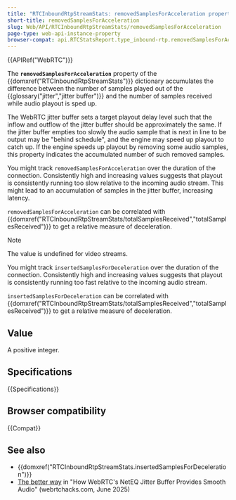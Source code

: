 ```yaml
---
title: "RTCInboundRtpStreamStats: removedSamplesForAcceleration property"
short-title: removedSamplesForAcceleration
slug: Web/API/RTCInboundRtpStreamStats/removedSamplesForAcceleration
page-type: web-api-instance-property
browser-compat: api.RTCStatsReport.type_inbound-rtp.removedSamplesForAcceleration
---
```


{{APIRef("WebRTC")}}

The **`removedSamplesForAcceleration`** property of the {{domxref("RTCInboundRtpStreamStats")}} dictionary accumulates the difference between the number of samples played out of the {{glossary("jitter","jitter buffer")}} and the number of samples received while audio playout is sped up.

The WebRTC jitter buffer sets a target playout delay level such that the inflow and outflow of the jitter buffer should be approximately the same.
If the jitter buffer empties too slowly the audio sample that is next in line to be output may be "behind schedule", and the engine may speed up playout to catch up.
If the engine speeds up playout by removing some audio samples, this property indicates the accumulated number of such removed samples.

You might track `removedSamplesForAcceleration` over the duration of the connection.
Consistently high and increasing values suggests that playout is consistently running too slow relative to the incoming audio stream.
This might lead to an accumulation of samples in the jitter buffer, increasing latency.

`removedSamplesForAcceleration` can be correlated with {{domxref("RTCInboundRtpStreamStats/totalSamplesReceived","totalSamplesReceived")}} to get a relative measure of deceleration.

> [!NOTE]
> The value is undefined for video streams.

You might track `insertedSamplesForDeceleration` over the duration of the connection.
Consistently high and increasing values suggests that playout is consistently running too fast relative to the incoming audio stream.

`insertedSamplesForDeceleration` can be correlated with {{domxref("RTCInboundRtpStreamStats/totalSamplesReceived","totalSamplesReceived")}} to get a relative measure of deceleration.

## Value

A positive integer.

## Specifications

{{Specifications}}

## Browser compatibility

{{Compat}}

## See also

- {{domxref("RTCInboundRtpStreamStats.insertedSamplesForDeceleration")}}
- [The better way](https://webrtchacks.com/how-webrtcs-neteq-jitter-buffer-provides-smooth-audio/#post-4560-_mv3ivinthkf5) in "How WebRTC's NetEQ Jitter Buffer Provides Smooth Audio" (webrtchacks.com, June 2025)
